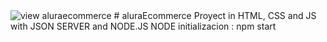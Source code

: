 <img src= "src/assets/img/aluraEcommerce.png" alt="view aluraecommerce">
# aluraEcommerce
Proyect in HTML, CSS and JS with JSON SERVER and NODE.JS
 NODE initializacion : npm start
